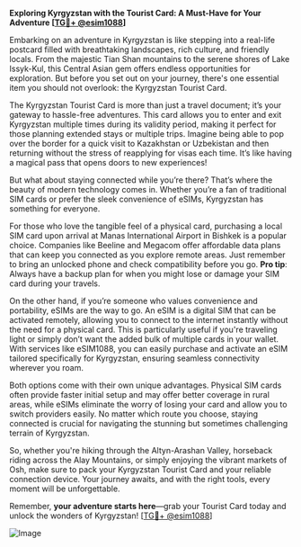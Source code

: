 **Exploring Kyrgyzstan with the Tourist Card: A Must-Have for Your Adventure [[TG💪+ @esim1088](https://t.me/s/esim1088)]**

Embarking on an adventure in Kyrgyzstan is like stepping into a real-life postcard filled with breathtaking landscapes, rich culture, and friendly locals. From the majestic Tian Shan mountains to the serene shores of Lake Issyk-Kul, this Central Asian gem offers endless opportunities for exploration. But before you set out on your journey, there's one essential item you should not overlook: the Kyrgyzstan Tourist Card.

The Kyrgyzstan Tourist Card is more than just a travel document; it’s your gateway to hassle-free adventures. This card allows you to enter and exit Kyrgyzstan multiple times during its validity period, making it perfect for those planning extended stays or multiple trips. Imagine being able to pop over the border for a quick visit to Kazakhstan or Uzbekistan and then returning without the stress of reapplying for visas each time. It’s like having a magical pass that opens doors to new experiences!

But what about staying connected while you’re there? That’s where the beauty of modern technology comes in. Whether you’re a fan of traditional SIM cards or prefer the sleek convenience of eSIMs, Kyrgyzstan has something for everyone. 

For those who love the tangible feel of a physical card, purchasing a local SIM card upon arrival at Manas International Airport in Bishkek is a popular choice. Companies like Beeline and Megacom offer affordable data plans that can keep you connected as you explore remote areas. Just remember to bring an unlocked phone and check compatibility before you go. **Pro tip**: Always have a backup plan for when you might lose or damage your SIM card during your travels.

On the other hand, if you’re someone who values convenience and portability, eSIMs are the way to go. An eSIM is a digital SIM that can be activated remotely, allowing you to connect to the internet instantly without the need for a physical card. This is particularly useful if you're traveling light or simply don’t want the added bulk of multiple cards in your wallet. With services like eSIM1088, you can easily purchase and activate an eSIM tailored specifically for Kyrgyzstan, ensuring seamless connectivity wherever you roam.

Both options come with their own unique advantages. Physical SIM cards often provide faster initial setup and may offer better coverage in rural areas, while eSIMs eliminate the worry of losing your card and allow you to switch providers easily. No matter which route you choose, staying connected is crucial for navigating the stunning but sometimes challenging terrain of Kyrgyzstan.

So, whether you're hiking through the Altyn-Arashan Valley, horseback riding across the Alay Mountains, or simply enjoying the vibrant markets of Osh, make sure to pack your Kyrgyzstan Tourist Card and your reliable connection device. Your journey awaits, and with the right tools, every moment will be unforgettable.

Remember, **your adventure starts here**—grab your Tourist Card today and unlock the wonders of Kyrgyzstan! [[TG💪+ @esim1088](https://t.me/s/esim1088)] 

![Image](https://i.postimg.cc/Y0z9fWf4/image.png)